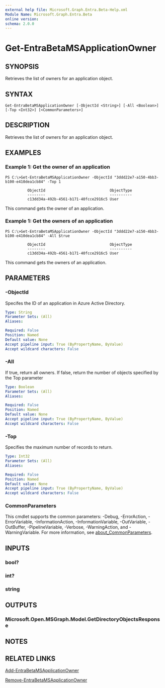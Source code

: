 ```yaml
---
external help file: Microsoft.Graph.Entra.Beta-Help.xml
Module Name: Microsoft.Graph.Entra.Beta
online version:
schema: 2.0.0
---
```


# Get-EntraBetaMSApplicationOwner

## SYNOPSIS
Retrieves the list of owners for an application object.

## SYNTAX

```
Get-EntraBetaMSApplicationOwner [-ObjectId <String>] [-All <Boolean>] [-Top <Int32>] [<CommonParameters>]
```

## DESCRIPTION
Retrieves the list of owners for an application object.

## EXAMPLES

### Example 1: Get the owner of an application
```
PS C:\>Get-EntraBetaMSApplicationOwner -ObjectId "3ddd22e7-a150-4bb3-b100-e410dea1cb84" -Top 1

          ObjectId                             ObjectType
          --------                             ----------
          c13dd34a-492b-4561-b171-40fcce2916c5 User
```

This command gets the owner of an application.

### Example 1: Get the owners of an application
```
PS C:\>Get-EntraBetaMSApplicationOwner -ObjectId "3ddd22e7-a150-4bb3-b100-e410dea1cb84" -All $true

          ObjectId                             ObjectType
          --------                             ----------
          c13dd34a-492b-4561-b171-40fcce2916c5 User
```

This command gets the owners of an application.

## PARAMETERS

### -ObjectId
Specifes the ID of an application in Azure Active Directory.

```yaml
Type: String
Parameter Sets: (All)
Aliases:

Required: False
Position: Named
Default value: None
Accept pipeline input: True (ByPropertyName, ByValue)
Accept wildcard characters: False
```

### -All
If true, return all owners.
If false, return the number of objects specified by the Top parameter

```yaml
Type: Boolean
Parameter Sets: (All)
Aliases:

Required: False
Position: Named
Default value: None
Accept pipeline input: True (ByPropertyName, ByValue)
Accept wildcard characters: False
```

### -Top
Specifies the maximum number of records to return.

```yaml
Type: Int32
Parameter Sets: (All)
Aliases:

Required: False
Position: Named
Default value: None
Accept pipeline input: True (ByPropertyName, ByValue)
Accept wildcard characters: False
```

### CommonParameters
This cmdlet supports the common parameters: -Debug, -ErrorAction, -ErrorVariable, -InformationAction, -InformationVariable, -OutVariable, -OutBuffer, -PipelineVariable, -Verbose, -WarningAction, and -WarningVariable. For more information, see [about_CommonParameters](https://go.microsoft.com/fwlink/?LinkID=113216).

## INPUTS

### bool?
### int?
### string
## OUTPUTS

### Microsoft.Open.MSGraph.Model.GetDirectoryObjectsResponse
## NOTES

## RELATED LINKS

[Add-EntraBetaMSApplicationOwner]()

[Remove-EntraBetaMSApplicationOwner]()

